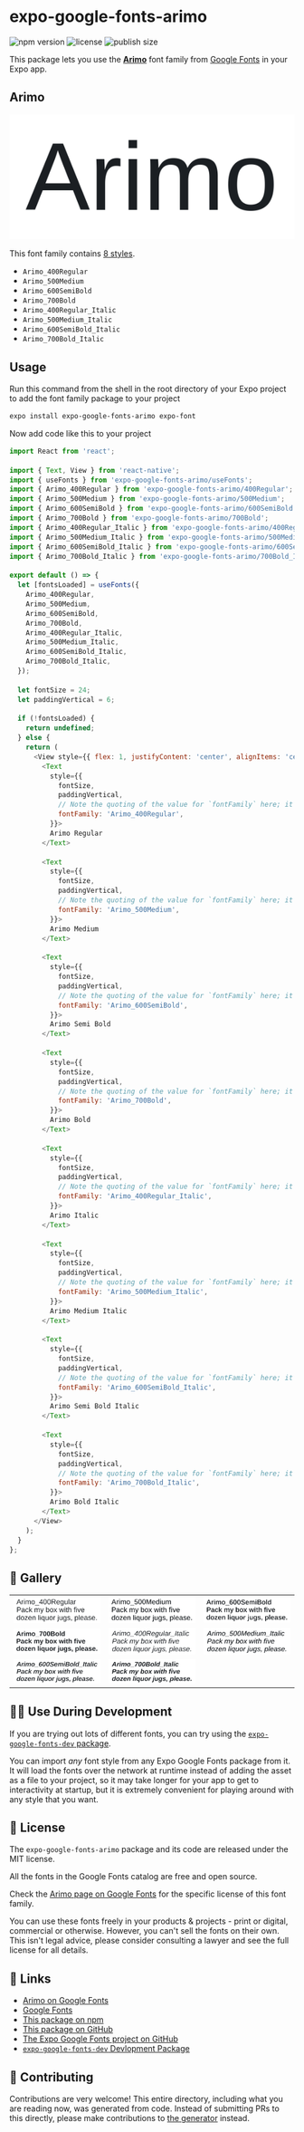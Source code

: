 # expo-google-fonts-arimo

![npm version](https://flat.badgen.net/npm/v/expo-google-fonts-arimo)
![license](https://flat.badgen.net/github/license/expo/google-fonts)
![publish size](https://flat.badgen.net/packagephobia/install/expo-google-fonts-arimo)

This package lets you use the [**Arimo**](https://fonts.google.com/specimen/Arimo) font family from [Google Fonts](https://fonts.google.com/) in your Expo app.

## Arimo

![Arimo](./font-family.png)

This font family contains [8 styles](#-gallery).

- `Arimo_400Regular`
- `Arimo_500Medium`
- `Arimo_600SemiBold`
- `Arimo_700Bold`
- `Arimo_400Regular_Italic`
- `Arimo_500Medium_Italic`
- `Arimo_600SemiBold_Italic`
- `Arimo_700Bold_Italic`

## Usage

Run this command from the shell in the root directory of your Expo project to add the font family package to your project
```sh
expo install expo-google-fonts-arimo expo-font
```

Now add code like this to your project
```js
import React from 'react';

import { Text, View } from 'react-native';
import { useFonts } from 'expo-google-fonts-arimo/useFonts';
import { Arimo_400Regular } from 'expo-google-fonts-arimo/400Regular';
import { Arimo_500Medium } from 'expo-google-fonts-arimo/500Medium';
import { Arimo_600SemiBold } from 'expo-google-fonts-arimo/600SemiBold';
import { Arimo_700Bold } from 'expo-google-fonts-arimo/700Bold';
import { Arimo_400Regular_Italic } from 'expo-google-fonts-arimo/400Regular_Italic';
import { Arimo_500Medium_Italic } from 'expo-google-fonts-arimo/500Medium_Italic';
import { Arimo_600SemiBold_Italic } from 'expo-google-fonts-arimo/600SemiBold_Italic';
import { Arimo_700Bold_Italic } from 'expo-google-fonts-arimo/700Bold_Italic';

export default () => {
  let [fontsLoaded] = useFonts({
    Arimo_400Regular,
    Arimo_500Medium,
    Arimo_600SemiBold,
    Arimo_700Bold,
    Arimo_400Regular_Italic,
    Arimo_500Medium_Italic,
    Arimo_600SemiBold_Italic,
    Arimo_700Bold_Italic,
  });

  let fontSize = 24;
  let paddingVertical = 6;

  if (!fontsLoaded) {
    return undefined;
  } else {
    return (
      <View style={{ flex: 1, justifyContent: 'center', alignItems: 'center' }}>
        <Text
          style={{
            fontSize,
            paddingVertical,
            // Note the quoting of the value for `fontFamily` here; it expects a string!
            fontFamily: 'Arimo_400Regular',
          }}>
          Arimo Regular
        </Text>

        <Text
          style={{
            fontSize,
            paddingVertical,
            // Note the quoting of the value for `fontFamily` here; it expects a string!
            fontFamily: 'Arimo_500Medium',
          }}>
          Arimo Medium
        </Text>

        <Text
          style={{
            fontSize,
            paddingVertical,
            // Note the quoting of the value for `fontFamily` here; it expects a string!
            fontFamily: 'Arimo_600SemiBold',
          }}>
          Arimo Semi Bold
        </Text>

        <Text
          style={{
            fontSize,
            paddingVertical,
            // Note the quoting of the value for `fontFamily` here; it expects a string!
            fontFamily: 'Arimo_700Bold',
          }}>
          Arimo Bold
        </Text>

        <Text
          style={{
            fontSize,
            paddingVertical,
            // Note the quoting of the value for `fontFamily` here; it expects a string!
            fontFamily: 'Arimo_400Regular_Italic',
          }}>
          Arimo Italic
        </Text>

        <Text
          style={{
            fontSize,
            paddingVertical,
            // Note the quoting of the value for `fontFamily` here; it expects a string!
            fontFamily: 'Arimo_500Medium_Italic',
          }}>
          Arimo Medium Italic
        </Text>

        <Text
          style={{
            fontSize,
            paddingVertical,
            // Note the quoting of the value for `fontFamily` here; it expects a string!
            fontFamily: 'Arimo_600SemiBold_Italic',
          }}>
          Arimo Semi Bold Italic
        </Text>

        <Text
          style={{
            fontSize,
            paddingVertical,
            // Note the quoting of the value for `fontFamily` here; it expects a string!
            fontFamily: 'Arimo_700Bold_Italic',
          }}>
          Arimo Bold Italic
        </Text>
      </View>
    );
  }
};

```

## 🔡 Gallery


||||
|-|-|-|
|![Arimo_400Regular](.//400Regular/Arimo_400Regular.ttf.png)|![Arimo_500Medium](.//500Medium/Arimo_500Medium.ttf.png)|![Arimo_600SemiBold](.//600SemiBold/Arimo_600SemiBold.ttf.png)||
|![Arimo_700Bold](.//700Bold/Arimo_700Bold.ttf.png)|![Arimo_400Regular_Italic](.//400Regular_Italic/Arimo_400Regular_Italic.ttf.png)|![Arimo_500Medium_Italic](.//500Medium_Italic/Arimo_500Medium_Italic.ttf.png)||
|![Arimo_600SemiBold_Italic](.//600SemiBold_Italic/Arimo_600SemiBold_Italic.ttf.png)|![Arimo_700Bold_Italic](.//700Bold_Italic/Arimo_700Bold_Italic.ttf.png)|||


## 👩‍💻 Use During Development

If you are trying out lots of different fonts, you can try using the [`expo-google-fonts-dev` package](https://github.com/freeboub/google-fonts/tree/master/font-packages/dev#readme).

You can import *any* font style from any Expo Google Fonts package from it. It will load the fonts
over the network at runtime instead of adding the asset as a file to your project, so it may take longer
for your app to get to interactivity at startup, but it is extremely convenient
for playing around with any style that you want.

## 📖 License

The `expo-google-fonts-arimo` package and its code are released under the MIT license.

All the fonts in the Google Fonts catalog are free and open source.

Check the [Arimo page on Google Fonts](https://fonts.google.com/specimen/Arimo) for the specific license of this font family.

You can use these fonts freely in your products & projects - print or digital, commercial or otherwise. However, you can't sell the fonts on their own. This isn't legal advice, please consider consulting a lawyer and see the full license for all details.

## 🔗 Links

- [Arimo on Google Fonts](https://fonts.google.com/specimen/Arimo)
- [Google Fonts](https://fonts.google.com/)
- [This package on npm](https://www.npmjs.com/package/expo-google-fonts-arimo)
- [This package on GitHub](https://github.com/freeboub/google-fonts/tree/master/font-packages/arimo)
- [The Expo Google Fonts project on GitHub](https://github.com/freeboub/google-fonts)
- [`expo-google-fonts-dev` Devlopment Package](https://github.com/freeboub/google-fonts/tree/master/font-packages/dev)

## 🤝 Contributing

Contributions are very welcome! This entire directory, including what you are reading now, was generated from code. Instead of submitting PRs to this directly, please make contributions to [the generator](https://github.com/freeboub/google-fonts/tree/master/packages/generator) instead.
